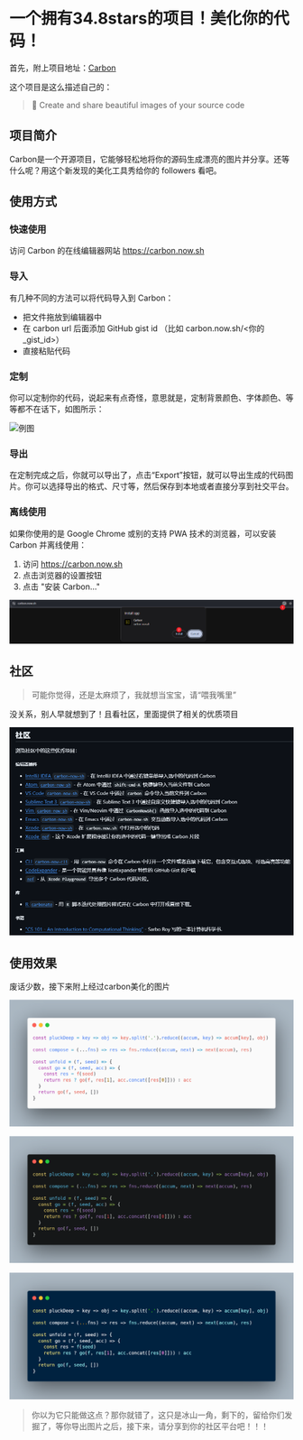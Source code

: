 # 一个拥有34.8stars的项目！美化你的代码！
首先，附上项目地址：[Carbon](https://mp.weixin.qq.com/s/_PH5ZjyAfS8dQOFMyBYAQg)

这个项目是这么描述自己的：
> 🖤 Create and share beautiful images of your source code

## 项目简介
Carbon是一个开源项目，它能够轻松地将你的源码生成漂亮的图片并分享。还等什么呢？用这个新发现的美化工具秀给你的 followers 看吧。

## 使用方式
### 快速使用
访问 Carbon 的在线编辑器网站 https://carbon.now.sh

### 导入
有几种不同的方法可以将代码导入到 Carbon：

- 把文件拖放到编辑器中
- 在 carbon url 后面添加 GitHub gist id （比如 carbon.now.sh/<你的_gist_id>）
- 直接粘贴代码
### 定制

你可以定制你的代码，说起来有点奇怪，意思就是，定制背景颜色、字体颜色、等等都不在话下，如图所示：

![例图](../image/carbon.png)

### 导出
在定制完成之后，你就可以导出了，点击“Export”按钮，就可以导出生成的代码图片。你可以选择导出的格式、尺寸等，然后保存到本地或者直接分享到社交平台。

### 离线使用
如果你使用的是 Google Chrome 或别的支持 PWA 技术的浏览器，可以安装 Carbon 并离线使用：
1. 访问 https://carbon.now.sh
2. 点击浏览器的设置按钮
3. 点击 "安装 Carbon..."

![例图](../image/github_img/carbon_1.png)


## 社区
> 可能你觉得，还是太麻烦了，我就想当宝宝，请“喂我嘴里”

没关系，别人早就想到了！且看社区，里面提供了相关的优质项目

![community](../image\github_img\community.png)


## 使用效果
废话少数，接下来附上经过carbon美化的图片

![carbon(1)](/image/github_img/carbon%20(1).png)


![carbon(2)](/image/github_img/carbon%20(2).png)


![carbon(3)](../image\github_img\carbon(3).png)


> 你以为它只能做这点？那你就错了，这只是冰山一角，剩下的，留给你们发掘了，等你导出图片之后，接下来，请分享到你的社区平台吧！！！